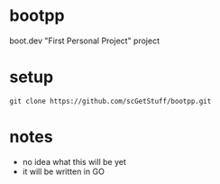 # bootpp

boot.dev "First Personal Project" project

# setup

```shell
git clone https://github.com/scGetStuff/bootpp.git
```

# notes

-   no idea what this will be yet
-   it will be written in GO
